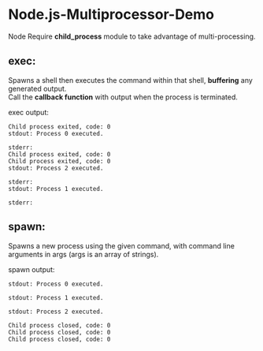 # Node.js-Multiprocessor-Demo  
Node Require <strong>child_process</strong> module to take advantage of multi-processing.  
## exec:  
Spawns a shell then executes the command within that shell, <strong>buffering</strong> any generated output.  
Call the <strong>callback function</strong> with output when the process is terminated.  
  
exec output:  
```
Child process exited, code: 0  
stdout: Process 0 executed.  

stderr:  
Child process exited, code: 0  
Child process exited, code: 0  
stdout: Process 2 executed.  

stderr: 
stdout: Process 1 executed.  

stderr:  
```  
  
## spawn:  
Spawns a new process using the given command, with command line arguments in args (args is an array of strings).  
  
spawn output:  
```
stdout: Process 0 executed.  

stdout: Process 1 executed.  

stdout: Process 2 executed.  

Child process closed, code: 0  
Child process closed, code: 0  
Child process closed, code: 0  
```
